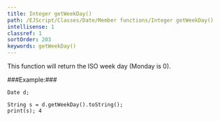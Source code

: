 ```yaml
---
title: Integer getWeekDay()
path: /EJScript/Classes/Date/Member functions/Integer getWeekDay()
intellisense: 1
classref: 1
sortOrder: 203
keywords: getWeekDay()
---
```


This function will return the ISO week day (Monday is 0).




###Example:###
    
    Date d;
    
    String s = d.getWeekDay().toString();
    print(s); 4



